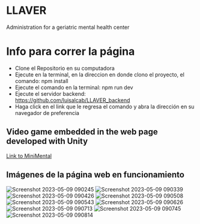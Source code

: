 # LLAVER
Administration for a geriatric mental health center
# Info para correr la página 

* Clone el Repositorio en su computadora
* Ejecute en la terminal, en la direccion en donde clono el proyecto, el comando: npm install
* Ejecute el comando en la terminal: npm run dev
* Ejecute el servidor backend: https://github.com/luisalcab/LLAVER_backend
* Haga click en el link que le regresa el comando y abra la dirección en su navegador de preferencia

## Video game embedded in the web page developed with Unity

[Link to MiniMental](https://github.com/luisalcab/MiniMental)

## Imágenes de la página web en funcionamiento

![Screenshot 2023-05-09 090245](https://github.com/luisalcab/LLAVER/assets/79459748/ea96a04f-ae13-4652-bb4d-7afc38851690)
![Screenshot 2023-05-09 090339](https://github.com/luisalcab/LLAVER/assets/79459748/a1615a52-1266-4cd4-9243-856fb90b4529)
![Screenshot 2023-05-09 090426](https://github.com/luisalcab/LLAVER/assets/79459748/025e59ef-9500-443b-9cdc-7a077f900fed)
![Screenshot 2023-05-09 090508](https://github.com/luisalcab/LLAVER/assets/79459748/d059036c-5aaa-4e0d-9d0c-da8aa3fe0e96)
![Screenshot 2023-05-09 090543](https://github.com/luisalcab/LLAVER/assets/79459748/9678ac32-b486-4a8a-bf9a-78174de4c189)
![Screenshot 2023-05-09 090626](https://github.com/luisalcab/LLAVER/assets/79459748/32a4c81e-bceb-4ed9-9367-971ecdb4e1fc)
![Screenshot 2023-05-09 090713](https://github.com/luisalcab/LLAVER/assets/79459748/d00e750a-c198-4e0c-aa71-c8a88050bd7b)
![Screenshot 2023-05-09 090745](https://github.com/luisalcab/LLAVER/assets/79459748/af690d7b-f42e-4937-8ae7-ba1dd8382d70)
![Screenshot 2023-05-09 090814](https://github.com/luisalcab/LLAVER/assets/79459748/47663371-6435-46d2-8c4d-5c79b61157fc)
